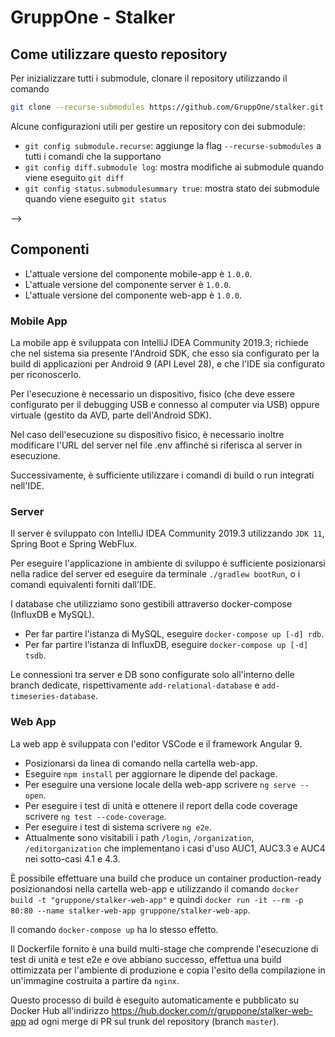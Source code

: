 # GruppOne - Stalker

## Come utilizzare questo repository

Per inizializzare tutti i submodule, clonare il repository utilizzando il comando

```bash
git clone --recurse-submodules https://github.com/GruppOne/stalker.git
```

Alcune configurazioni utili per gestire un repository con dei submodule:

- `git config submodule.recurse`: aggiunge la flag `--recurse-submodules` a tutti i comandi che la supportano
- `git config diff.submodule log`: mostra modifiche ai submodule quando viene eseguito `git diff`
- `git config status.submodulesummary true`: mostra stato dei submodule quando viene eseguito `git status`

-->

## Componenti

- L'attuale versione del componente mobile-app è `1.0.0`.
- L'attuale versione del componente server è `1.0.0`.
- L'attuale versione del componente web-app è `1.0.0`.

### Mobile App

La mobile app è sviluppata con IntelliJ IDEA Community 2019.3; richiede che nel sistema sia presente l'Android SDK, che esso sia configurato per la build di applicazioni per Android 9 (API Level 28), e che l'IDE sia configurato per riconoscerlo.

Per l'esecuzione è necessario un dispositivo, fisico (che deve essere configurato per il debugging USB e connesso al computer via USB) oppure virtuale (gestito da AVD, parte dell'Android SDK).

Nel caso dell'esecuzione su dispositivo fisico, è necessario inoltre modificare l'URL del server nel file .env affinché si riferisca al server in esecuzione.

Successivamente, è sufficiente utilizzare i comandi di build o run integrati nell'IDE.

### Server

Il server è sviluppato con IntelliJ IDEA Community 2019.3 utilizzando `JDK 11`, Spring Boot e Spring WebFlux.

Per eseguire l'applicazione in ambiente di sviluppo è sufficiente posizionarsi nella radice del server ed eseguire da terminale `./gradlew bootRun`, o i comandi equivalenti forniti dall'IDE.

I database che utilizziamo sono gestibili attraverso docker-compose (InfluxDB e MySQL).

- Per far partire l'istanza di MySQL, eseguire `docker-compose up [-d] rdb`.
- Per far partire l'istanza di InfluxDB, eseguire `docker-compose up [-d] tsdb`.

Le connessioni tra server e DB sono configurate solo all'interno delle branch dedicate, rispettivamente `add-relational-database` e `add-timeseries-database`.

### Web App

La web app è sviluppata con l'editor VSCode e il framework Angular 9.

- Posizionarsi da linea di comando nella cartella web-app.
- Eseguire `npm install` per aggiornare le dipende del package.
- Per eseguire una versione locale della web-app scrivere `ng serve --open`.
- Per eseguire i test di unità e ottenere il report della code coverage scrivere `ng test --code-coverage`.
- Per eseguire i test di sistema scrivere `ng e2e`.
- Attualmente sono visitabili i path `/login`, `/organization`, `/editorganization` che implementano i casi d'uso AUC1, AUC3.3 e AUC4 nei sotto-casi 4.1 e 4.3.

È possibile effettuare una build che produce un container production-ready posizionandosi nella cartella web-app e utilizzando il comando `docker build -t "gruppone/stalker-web-app"` e quindi `docker run -it --rm -p 80:80 --name stalker-web-app gruppone/stalker-web-app`.

Il comando `docker-compose up` ha lo stesso effetto.

Il Dockerfile fornito è una build multi-stage che comprende l'esecuzione di test di unità e test e2e e ove abbiano successo, effettua una build ottimizzata per l'ambiente di produzione e copia l'esito della compilazione in un'immagine costruita a partire da `nginx`.

Questo processo di build è eseguito automaticamente e pubblicato su Docker Hub all'indirizzo <https://hub.docker.com/r/gruppone/stalker-web-app> ad ogni merge di PR sul trunk del repository (branch `master`).

